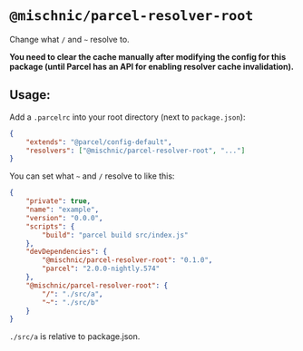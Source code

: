 # `@mischnic/parcel-resolver-root`

Change what `/` and `~` resolve to.

**You need to clear the cache manually after modifying the config for this package (until Parcel has an API for enabling resolver cache invalidation).**

## Usage:

Add a `.parcelrc` into your root directory (next to `package.json`):

```json
{
	"extends": "@parcel/config-default",
	"resolvers": ["@mischnic/parcel-resolver-root", "..."]
}
```

You can set what `~` and `/` resolve to like this:

```json
{
	"private": true,
	"name": "example",
	"version": "0.0.0",
	"scripts": {
		"build": "parcel build src/index.js"
	},
	"devDependencies": {
		"@mischnic/parcel-resolver-root": "0.1.0",
		"parcel": "2.0.0-nightly.574"
	},
	"@mischnic/parcel-resolver-root": {
		"/": "./src/a",
		"~": "./src/b"
	}
}
```

`./src/a` is relative to package.json.
